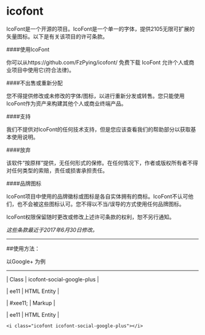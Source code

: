 # icofont

IcoFont是一个开源的项目。IcoFont是一个单一的字体，提供2105无限可扩展的矢量图标。以下是有关该项目的许可条款。

 

####使用IcoFont

你可以从https://github.com/FzPying/icofont/ 免费下载 IcoFont 允许个人或商业项目中使用它(符合法律)。

 

####不出售或重新分配

您不得提供修改或未修改的字体/图标，以进行重新分发或转售。您只能使用IcoFont作为资产来构建其他个人或商业终端产品。

 

####支持

我们不提供对IcoFont的任何技术支持，但是您应该查看我们的帮助部分以获取基本使用说明。

 

####放弃

该软件“按原样”提供，无任何形式的保修。在任何情况下，作者或版权所有者不得对任何类型的索赔，责任或损害承担责任。


####品牌图标

IcoFont项目中使用的品牌徽标或图标是各自实体拥有的商标。IcoFont不认可他们，也不会被这些图标认可。您不得以不当/误导的方式使用任何品牌图标。

 

IcoFont权限保留随时更改或修改上述许可条款的权利，恕不另行通知。

 

*这些条款最近于2017年6月30日修改。*





------------------------------------
##使用方法：
 
 以Google+ 为例
 
------------------------------------------

|  Class  |  icofont-social-google-plus  |

|  ee11  |  HTML Entity  |
 
| #xee11;   |  Markup  |

|  ee11  |  HTML Entity  |

~~~
<i class="icofont icofont-social-google-plus"></i>
~~~
